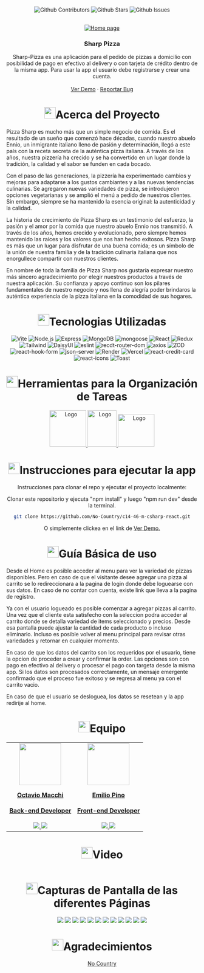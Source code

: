 <br />

<div align="center">

![Github Contributors](https://img.shields.io/github/contributors/No-Country/c14-46-m-csharp-react)
![Github Stars](https://img.shields.io/github/stars/No-Country/c14-46-m-csharp-react)
![Github Issues](https://img.shields.io/github/issues-raw/No-Country/c14-46-m-csharp-react)


<br />
<div align="center">

  <a href="No-Country/c14-46-m-csharp-react" target="_blank">
    <img src="./images/home.png" alt="Home page">
  </a>

<h3 align="center">Sharp Pizza</h3>

  <p align=center">
    Sharp-Pizza es una aplicación para el pedido de pizzas a domicilio con posibilidad de pago en efectivo al delivery o con tarjeta de crédito dentro de la misma app. Para usar la app el usuario debe registrarse y crear una cuenta.
    <br />
    <br />
    <a href="https://c14-46-m-csharp-react.vercel.app/" target="_blank">Ver Demo</a>
    ·
    <a href="https://github.com/No-Country/c14-46-m-csharp-react/issues" target="_blank">Reportar Bug</a>
  </p>
</div>


<h1 align="center"> 
<img src="https://media2.giphy.com/media/4ZrRpqbSaWoyZYRoCd/giphy.gif" width="30px">Acerca del Proyecto
</h1>


<p align='left'>Pizza Sharp es mucho más que un simple negocio de comida. Es el resultado de un sueño que comenzó hace décadas, cuando nuestro abuelo Ennio, un inmigrante italiano lleno de pasión y determinación, llegó a este país con la receta secreta de la auténtica pizza italiana. A través de los años, nuestra pizzería ha crecido y se ha convertido en un lugar donde la tradición, la calidad y el sabor se funden en cada bocado.</p>

<p align='left'>Con el paso de las generaciones, la pizzería ha experimentado cambios y mejoras para adaptarse a los gustos cambiantes y a las nuevas tendencias culinarias. Se agregaron nuevas variedades de pizza, se introdujeron opciones vegetarianas y se amplió el menú a pedido de nuestros clientes. Sin embargo, siempre se ha mantenido la esencia original: la autenticidad y la calidad.</p>
<p align='left'>La historia de crecimiento de Pizza Sharp es un testimonio del esfuerzo, la pasión y el amor por la comida que nuestro abuelo Ennio nos transmitió. A través de los años, hemos crecido y evolucionado, pero siempre hemos mantenido las raíces y los valores que nos han hecho exitosos. Pizza Sharp es más que un lugar para disfrutar de una buena comida; es un símbolo de la unión de nuestra familia y de la tradición culinaria italiana que nos enorgullece compartir con nuestros clientes.</p>
<p align='left'>En nombre de toda la familia de Pizza Sharp nos gustaría expresar nuestro más sincero agradecimiento por elegir nuestros productos a través de nuestra aplicación. Su confianza y apoyo continuo son los pilares fundamentales de nuestro negocio y nos llena de alegría poder brindaros la auténtica experiencia de la pizza italiana en la comodidad de sus hogares.</p>

<h1 align="center"> 
<img src="https://media0.giphy.com/media/uhQuegHFqkVYuFMXMQ/giphy.gif" width="30px">Tecnologias Utilizadas
</h1>

![Vite](https://img.shields.io/static/v1?style=for-the-badge&message=Vite&color=4169E1&logo=Vite&logoColor=FFFFFF&label=)
![Node.js](https://img.shields.io/static/v1?style=for-the-badge&message=Node.js&color=339933&logo=Node.js&logoColor=FFFFFF&label=)
![Express](https://img.shields.io/static/v1?style=for-the-badge&message=Express&color=000000&logo=Express&logoColor=FFFFFF&label=)
![MongoDB](https://img.shields.io/static/v1?style=for-the-badge&message=MongoDB&color=4169E1&logo=MongoDB&logoColor=FFFFFF&label=)
![mongoose](https://img.shields.io/static/v1?style=for-the-badge&message=mongoose&color=4169E1&logo=mongoose&logoColor=FFFFFF&label=)
![React](https://img.shields.io/static/v1?style=for-the-badge&message=React&color=222222&logo=React&logoColor=61DAFB&label=)
![Redux](https://img.shields.io/static/v1?style=for-the-badge&message=Redux&color=008CDD&logo=Redux&logoColor=FFFFFF&label=)
![Tailwind](https://img.shields.io/static/v1?style=for-the-badge&message=Tailwind&color=222222&logo=Tailwind&logoColor=61DAFB&label=)
![DaisyUI](https://img.shields.io/static/v1?style=for-the-badge&message=DaisyUI&color=222222&logo=DaisyUI&logoColor=61DAFB&label=)
![eslint](https://img.shields.io/static/v1?style=for-the-badge&message=eslint&color=222222&logo=eslint&logoColor=61DAFB&label=)
![recdt-router-dom](https://img.shields.io/static/v1?style=for-the-badge&message=react-router-dom&color=008CDD&logo=react-router-dom&logoColor=FFFFFF&label=)
![axios](https://img.shields.io/static/v1?style=for-the-badge&message=axios&color=008CDD&logo=axios&logoColor=FFFFFF&label=)
![ZOD](https://img.shields.io/badge/Zod-crimson?style=for-the-badge&logo=Zod&logoColor=fff)
![react-hook-form](https://img.shields.io/static/v1?style=for-the-badge&message=react-hook-form&color=008CDD&logo=react-hook-form&logoColor=FFFFFF&label=)
![json-server](https://img.shields.io/static/v1?style=for-the-badge&message=json-server&color=008CDD&logo=json-server&logoColor=FFFFFF&label=)
![Render](https://img.shields.io/static/v1?style=for-the-badge&message=Render&color=222222&logo=Render&logoColor=46E3B7&label=)
![Vercel](https://img.shields.io/static/v1?style=for-the-badge&message=Vercel&color=000000&logo=Vercel&logoColor=FFFFFF&label=)
![react-credit-card](https://img.shields.io/static/v1?style=for-the-badge&message=react-credit-card&color=008CDD&logo=react-credit-card&logoColor=FFFFFF&label=)
![react-icons](https://img.shields.io/static/v1?style=for-the-badge&message=react-icons&color=008CDD&logo=react-icons&logoColor=FFFFFF&label=)
![Toast](https://img.shields.io/static/v1?style=for-the-badge&message=toast&color=008CDD&logo=toast&logoColor=FFFFFF&label=)


<h1 align="center"> 
<img src="https://media2.giphy.com/media/Lqo3UBlXeHwZDoebKX/giphy.gif" width="30px">Herramientas para la Organización de Tareas
</h1>

<a href="https://trello.com/b/Q0G3my8O/sb-klinika" target="_blank">
  <img src="https://cdn.jsdelivr.net/gh/devicons/devicon/icons/trello/trello-plain-wordmark.svg" alt="Logo" width="96" height="96">
</a>

<a href="https://www.nocountry.tech/" target="_blank">
  <img src="https://cdn.jsdelivr.net/gh/devicons/devicon/icons/slack/slack-original.svg" alt="Logo" width="76" height="96">
</a>

<a href="https://discord.gg/Zj2GmPwg" target="_blank">
  <img src="https://img.icons8.com/color/480/discord-new-logo.png" alt="Logo" width="96" height="86">
</a>


<h1 align="center"> 
<img src="https://media1.giphy.com/media/QvpqIQAAl66EfoTJj8/giphy.gif" width="30px">Instrucciones para ejecutar la app
</h1>

Instrucciones para clonar el repo y ejecutar el proyecto localmente: 

Clonar este repositorio y ejecuta "npm install" y luego "npm run dev" desde la terminal.
   ```sh
   git clone https://github.com/No-Country/c14-46-m-csharp-react.git
   ```

O simplemente clickea en el link de 
<a href="https://c14-46-m-csharp-react.vercel.app/" target="_blank">Ver Demo.</a>

<!-- USAGE EXAMPLES -->
<h1 align="center"> 
<img src="https://media4.giphy.com/media/v1.Y2lkPTc5MGI3NjExN2lvcWx2Ynpia3BjYnk3Yzlvdmw1cnBjdHI3cm5uY3QzenM1enNibiZlcD12MV9pbnRlcm5hbF9naWZfYnlfaWQmY3Q9cw/igPDtkfSJZMFwE0LP8/giphy.gif" width="30px">Guía Básica de uso
</h1>

<p align='left'>Desde el Home es posible acceder al menu para ver la variedad de pizzas disponibles. Pero en caso de que el visitante desee agregar una pizza al carrito se lo redireccionara a la pagina de login donde debe loguearse con sus datos. En caso de no contar con cuenta, existe link que lleva a la pagina de registro.</p> 
<p align='left'>Ya con el usuario logueado es posible comenzar a agregar pizzas al carrito. Una vez que el cliente esta satisfecho con la seleccion podra acceder al carrito donde se detalla variedad de items seleccionado y precios. Desde esa pantalla puede ajustar la cantidad de cada producto o incluso eliminarlo. Incluso es posible volver al menu principal para revisar otras variedades y retornar en cualquier momento.</p> 
<p align='left'>En caso de que los datos del carrito son los requeridos por el usuario, tiene la opcion de proceder a crear y confirmar la order. Las opciones son con pago en efectivo al delivery o procesar el pago con targeta desde la misma app. 
Si los datos son procesados correctamente, un mensaje emergente confirmado que el proceso fue exitoso y se regresa al menu ya con el carrito vacio.</p> 
<p align='left'>En caso de que el usuario se desloguea, los datos se resetean y la app redirije al home.</p> 


<h1 align="center"> 
<img src="https://media1.giphy.com/media/gF2m2JOyGReppog8hU/giphy.gif" width="30px">Equipo
</h1>

<table>
  <tr>
    <td>
      <div align="center">
        <a href="https://www.linkedin.com/in/octavio-macchi-767762242/" target="_blank" rel="author">
          <img width="110" src="https://avatars.githubusercontent.com/u/20444371?v=4"/>
        </a>
        <a href="https://www.linkedin.com/in/octavio-macchi-767762242/" target="_blank" rel="author">
          <h4 style="margin-top: 1rem;">Octavio Macchi</h4>
          <h4 style="margin-top: 1rem;">Back-end Developer</h4>
        </a>
        <a href="https://github.com/Theo1982" target="_blank">
          <img src="https://img.shields.io/static/v1?style=for-the-badge&message=GitHub&color=172B4D&logo=GitHub&logoColor=FFFFFF&label="/>
        </a>
        <a href="https://www.linkedin.com/in/octavio-macchi-767762242/  " target="_blank">
          <img src="https://img.shields.io/badge/linkedin%20-%230077B5.svg?&style=for-the-badge&logo=linkedin&logoColor=white"/>
        </a>
      </div>
    </td>
    <td>
      <div align="center">
        <a href="https://github.com/pinoen" target="_blank" rel="author">
          <img width="110" src="https://avatars.githubusercontent.com/u/91059020?v=4"/>
        </a>
        <a href="https://github.com/pinoen" target="_blank" rel="author">
          <h4 style="margin-top: 1rem;">Emilio Pino</h4>
          <h4 style="margin-top: 1rem;">Front-end Developer</h4>
        </a>
        <a href="https://github.com/pinoen" target="_blank">
          <img src="https://img.shields.io/static/v1?style=for-the-badge&message=GitHub&color=172B4D&logo=GitHub&logoColor=FFFFFF&label="/>
        </a>
        <a href="https://www.linkedin.com/in/emiliopino/" target="_blank">
          <img src="https://img.shields.io/badge/linkedin%20-%230077B5.svg?&style=for-the-badge&logo=linkedin&logoColor=white"/>
        </a>
      </div>
    </td>
  </tr>
</table>


<h1 align="center"> 
<img src="https://media0.giphy.com/media/odMfXhzCqknOCYrNdU/giphy.gif" width="30px">Video
</h1>


<p align="center"><a href="" target="_blank" rel="noopener noreferrer"><img src=""/></a></p>


<h1 align="center"> 
<img src="https://media1.giphy.com/media/xcFJX6T9z2iqiB9Ud9/giphy.gif" width="30px">Capturas de Pantalla de las diferentes Páginas
</h1>

<img src="./images/register.png"/>

<img src="./images/login.png"/>

<img src="./images/menu.png"/>

<img src="./images/menuLoggedUser.png"/>

<img src="./images/menuCartOverview.png"/>

<img src="./images/cart.png"/>

<img src="./images/emptyCart.png"/>

<img src="./images/createOrder.png"/>

<img src="./images/creditCard.png"/>

<img src="./images/creditCardData.png"/>

<img src="./images/creditCardBack.png"/>

<img src="./images/order.png"/>


<h1 align="center"> 
<img src="https://media1.giphy.com/media/v1.Y2lkPTc5MGI3NjExbXliemQ4NzVmdXRxc3FyM3RjN2F2NzQ5MmRwZnJxa2VrZDBncjhtbiZlcD12MV9pbnRlcm5hbF9naWZfYnlfaWQmY3Q9cw/sa5tk2gi3G1MSmy1vY/giphy.gif" width="30px">Agradecimientos
</h1>

[No Country](https://www.nocountry.tech/)